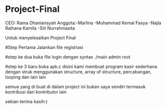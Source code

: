 # Project-Final
CEO: Rama Dhaniansyah
Anggota:-Marlina
        -Muhammad Kemal Fasya
        -Najla Raihana Kamila
        -Siti Nurrahmasita

Untuk menyelesaikan Project Final 

#Step Pertama 
Jalankan file registrasi

#step ke dua 
buka file login dengan syntax ./main admin root

#step ke 3
baru buka apk.c
disini kami membuat program kasir sederhana dengan struk 
menggunakan structure, array of structure, percabangan, looping dan lain lain

semua yang di buat di dalam project ini bukan saya sendiri termasuk kontribusi dari kontributor lain

sekian terima kasih:)
